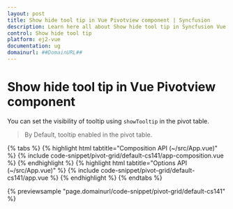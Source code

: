 ```yaml
---
layout: post
title: Show hide tool tip in Vue Pivotview component | Syncfusion
description: Learn here all about Show hide tool tip in Syncfusion Vue Pivotview component of Syncfusion Essential JS 2 and more.
control: Show hide tool tip 
platform: ej2-vue
documentation: ug
domainurl: ##DomainURL##
---
```


# Show hide tool tip in Vue Pivotview component

You can set the visibility of tooltip using `showTooltip` in the pivot table.

> By Default, tooltip enabled in the pivot table.

{% tabs %}
{% highlight html tabtitle="Composition API (~/src/App.vue)" %}
{% include code-snippet/pivot-grid/default-cs141/app-composition.vue %}
{% endhighlight %}
{% highlight html tabtitle="Options API (~/src/App.vue)" %}
{% include code-snippet/pivot-grid/default-cs141/app.vue %}
{% endhighlight %}
{% endtabs %}
        
{% previewsample "page.domainurl/code-snippet/pivot-grid/default-cs141" %}
